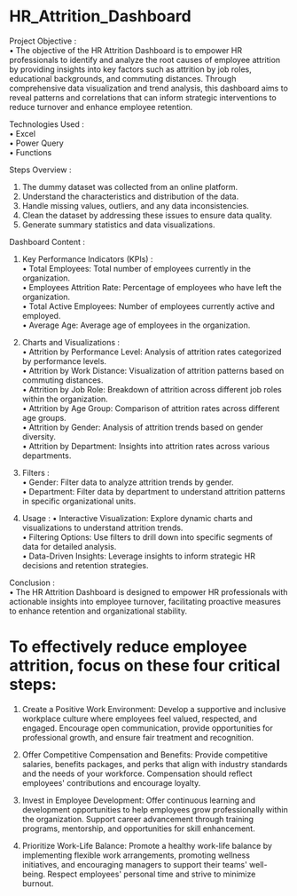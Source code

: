 # HR_Attrition_Dashboard

Project Objective :                                                                                                                                                                                            
  • The objective of the HR Attrition Dashboard is to empower HR professionals to identify and analyze the root causes of employee attrition by providing insights into key factors such as attrition by job 
    roles, educational backgrounds, and commuting distances. Through comprehensive data visualization and trend analysis, this dashboard aims to reveal patterns and correlations that can inform strategic 
    interventions to reduce turnover and enhance employee retention.                                                                                                                                   

Technologies Used :                                                                                                                                                                                           
  • Excel                                                                                                                                                                                                     
  • Power Query                                                                                                                                                                                               
  • Functions                                                                                                                                                                                                 

Steps Overview :
   1) The dummy dataset was collected from an online platform.
   2) Understand the characteristics and distribution of the data.
   3) Handle missing values, outliers, and any data inconsistencies.
   4) Clean the dataset by addressing these issues to ensure data quality.
   5) Generate summary statistics and data visualizations.

Dashboard Content :                                                                                                                                                                                           
   1) Key Performance Indicators (KPIs) :                                                                                                                                                                     
      • Total Employees:     Total number of employees currently in the organization.                                                                                                                         
      • Employees Attrition Rate: Percentage of employees who have left the organization.                                                                                                                    
      • Total Active Employees: Number of employees currently active and employed.                                                                                                                          
      • Average Age: Average age of employees in the organization.
      
   3) Charts and Visualizations :                                                                                                                                                                            
      • Attrition by Performance Level: Analysis of attrition rates categorized by performance levels.                                                                                                      
      • Attrition by Work Distance: Visualization of attrition patterns based on commuting distances.                                                                                                         
      • Attrition by Job Role: Breakdown of attrition across different job roles within the organization.                                                                                                    
      • Attrition by Age Group: Comparison of attrition rates across different age groups.                                                                                                                  
      • Attrition by Gender: Analysis of attrition trends based on gender diversity.                                                                                                                        
      • Attrition by Department: Insights into attrition rates across various departments.
        
   5) Filters :                                                                                                                                                                                            
      • Gender: Filter data to analyze attrition trends by gender.                                                                                                                                          
      • Department: Filter data by department to understand attrition patterns in specific organizational units.                                                                                                    
   6) Usage :                                                                                                                                                                                                       • Interactive Visualization: Explore dynamic charts and visualizations to understand attrition trends.                                                                                                  
      • Filtering Options: Use filters to drill down into specific segments of data for detailed analysis.                                                                                                  
      • Data-Driven Insights: Leverage insights to inform strategic HR decisions and retention strategies.                                                                                                    

  Conclusion :                                                                                                                                                                                            
      • The HR Attrition Dashboard is designed to empower HR professionals with actionable insights into employee turnover, facilitating proactive measures to enhance retention and organizational stability.

  # To effectively reduce employee attrition, focus on these four critical steps:

   1) Create a Positive Work Environment: Develop a supportive and inclusive workplace culture where employees feel valued, respected, and engaged. Encourage open communication, provide opportunities for professional growth, and ensure fair treatment and recognition.

2) Offer Competitive Compensation and Benefits: Provide competitive salaries, benefits packages, and perks that align with industry standards and the needs of your workforce. Compensation should reflect employees' contributions and encourage loyalty.

3) Invest in Employee Development: Offer continuous learning and development opportunities to help employees grow professionally within the organization. Support career advancement through training programs, mentorship, and opportunities for skill enhancement.

4) Prioritize Work-Life Balance: Promote a healthy work-life balance by implementing flexible work arrangements, promoting wellness initiatives, and encouraging managers to support their teams' well-being. Respect employees' personal time and strive to minimize burnout.
 


